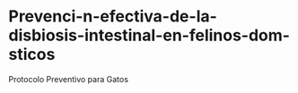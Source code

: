 # Prevenci-n-efectiva-de-la-disbiosis-intestinal-en-felinos-dom-sticos
Protocolo Preventivo para Gatos
